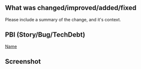 ## What was changed/improved/added/fixed

Please include a summary of the change, and it's context.

## PBI (Story/Bug/TechDebt)

[Name](Link)

## Screenshot